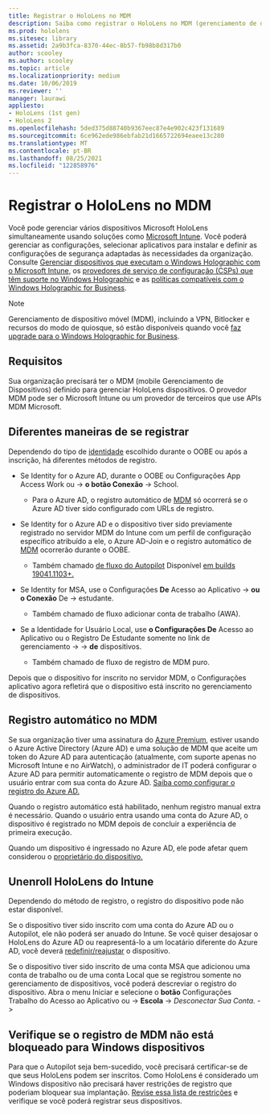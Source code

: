 ```yaml
---
title: Registrar o HoloLens no MDM
description: Saiba como registrar o HoloLens no MDM (gerenciamento de dispositivo móvel) para facilitar o gerenciamento de vários dispositivos.
ms.prod: hololens
ms.sitesec: library
ms.assetid: 2a9b3fca-8370-44ec-8b57-fb98b8d317b0
author: scooley
ms.author: scooley
ms.topic: article
ms.localizationpriority: medium
ms.date: 10/06/2019
ms.reviewer: ''
manager: laurawi
appliesto:
- HoloLens (1st gen)
- HoloLens 2
ms.openlocfilehash: 5ded375d88740b9367eec87e4e902c423f131689
ms.sourcegitcommit: 6ce962ede986ebfab21d1665722694eaee13c280
ms.translationtype: MT
ms.contentlocale: pt-BR
ms.lasthandoff: 08/25/2021
ms.locfileid: "122858976"
---
```

# <a name="enroll-hololens-in-mdm"></a>Registrar o HoloLens no MDM

Você pode gerenciar vários dispositivos Microsoft HoloLens simultaneamente usando soluções como [Microsoft Intune](/intune/windows-holographic-for-business). Você poderá gerenciar as configurações, selecionar aplicativos para instalar e definir as configurações de segurança adaptadas às necessidades da organização. Consulte [Gerenciar dispositivos que executam o Windows Holographic com o Microsoft Intune](/intune/windows-holographic-for-business), os [provedores de serviço de configuração (CSPs) que têm suporte no Windows Holographic](https://msdn.microsoft.com/windows/hardware/commercialize/customize/mdm/configuration-service-provider-reference#hololens) e as [políticas compatíveis com o Windows Holographic for Business](https://msdn.microsoft.com/windows/hardware/commercialize/customize/mdm/policy-configuration-service-provider#hololenspolicies).

> [!NOTE]
> Gerenciamento de dispositivo móvel (MDM), incluindo a VPN, Bitlocker e recursos do modo de quiosque, só estão disponíveis quando você [faz upgrade para o Windows Holographic for Business](hololens1-upgrade-enterprise.md).

## <a name="requirements"></a>Requisitos

 Sua organização precisará ter o MDM (mobile Gerenciamento de Dispositivos) definido para gerenciar HoloLens dispositivos. O provedor MDM pode ser o Microsoft Intune ou um provedor de terceiros que use APIs MDM Microsoft.

## <a name="different-ways-to-enroll"></a>Diferentes maneiras de se registrar

Dependendo do tipo de [identidade](hololens-identity.md) escolhido durante o OOBE ou após a inscrição, há diferentes métodos de registro.

- Se Identity for o Azure AD, durante o OOBE ou Configurações App Access Work ou  ->  **o botão Conexão**  ->   School.
    - Para o Azure AD, o registro automático de [MDM](hololens-enroll-mdm.md#auto-enrollment-in-mdm) só ocorrerá se o Azure AD tiver sido configurado com URLs de registro.

- Se Identity for o Azure AD e o dispositivo tiver sido previamente registrado no servidor MDM do Intune com um perfil de configuração específico atribuído a ele, o Azure AD-Join e o registro automático de [MDM](hololens-enroll-mdm.md#auto-enrollment-in-mdm) ocorrerão durante o OOBE.
    - Também chamado [de fluxo do Autopilot](hololens2-autopilot.md) Disponível [em builds 19041.1103+.](hololens-release-notes.md#windows-holographic-version-2004)


- Se Identity for MSA, use o Configurações **De** Acesso ao Aplicativo  ->  **ou o Conexão** De  ->   estudante.
    - Também chamado de fluxo adicionar conta de trabalho (AWA).
- Se a Identidade for Usuário Local, use **o Configurações De** Acesso ao Aplicativo ou o Registro De Estudante somente no link de gerenciamento  ->    ->  **de** dispositivos.
    - Também chamado de fluxo de registro de MDM puro.

Depois que o dispositivo for inscrito no servidor MDM, o Configurações aplicativo agora refletirá que o dispositivo está inscrito no gerenciamento de dispositivos.

## <a name="auto-enrollment-in-mdm"></a>Registro automático no MDM

Se sua organização tiver uma assinatura do [Azure Premium](https://azure.microsoft.com/overview/), estiver usando o Azure Active Directory (Azure AD) e uma solução de MDM que aceite um token do Azure AD para autenticação (atualmente, com suporte apenas no Microsoft Intune e no AirWatch), o administrador de IT poderá configurar o Azure AD para permitir automaticamente o registro de MDM depois que o usuário entrar com sua conta do Azure AD. [Saiba como configurar o registro do Azure AD.](/mem/intune/enrollment/windows-enroll#enable-windows-10-automatic-enrollment)

Quando o registro automático está habilitado, nenhum registro manual extra é necessário. Quando o usuário entra usando uma conta do Azure AD, o dispositivo é registrado no MDM depois de concluir a experiência de primeira execução.

Quando um dispositivo é ingressado no Azure AD, ele pode afetar quem considerou o [proprietário do dispositivo.](security-adminless-os.md#device-owner)

## <a name="unenroll-hololens-from-intune"></a>Unenroll HoloLens do Intune

Dependendo do método de registro, o registro do dispositivo pode não estar disponível.

Se o dispositivo tiver sido inscrito com uma conta do Azure AD ou o Autopilot, ele não poderá ser anuado do Intune. Se você quiser desajosar o HoloLens do Azure AD ou reapresentá-lo a um locatário diferente do Azure AD, você deverá [redefinir/reajustar](hololens-recovery.md#reset-the-device) o dispositivo.

Se o dispositivo tiver sido inscrito de uma conta MSA que adicionou uma conta de trabalho ou de uma conta Local que se registrou somente no gerenciamento de dispositivos, você poderá descreviar o registro do dispositivo. Abra o menu Iniciar e selecione o **botão** Configurações Trabalho do Acesso ao Aplicativo ou  ->  **Escola**  ->  *Desconectar Sua Conta.*  ->  

## <a name="ensure-that-mdm-enrollment-isnt-blocked-for-windows-devices"></a>Verifique se o registro de MDM não está bloqueado para Windows dispositivos

Para que o Autopilot seja bem-sucedido, você precisará certificar-se de que seus HoloLens podem ser inscritos. Como HoloLens é considerado um Windows dispositivo não precisará haver restrições de registro que poderiam bloquear sua implantação. [Revise essa lista de restrições](/mem/intune/enrollment/enrollment-restrictions-set) e verifique se você poderá registrar seus dispositivos.
